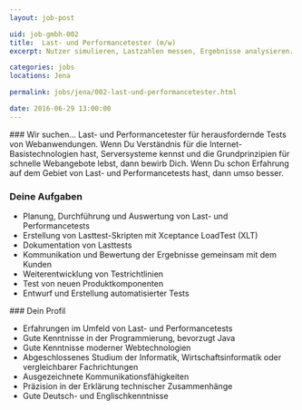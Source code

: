 ```yaml
---
layout: job-post

uid: job-gmbh-002
title:  Last- und Performancetester (m/w)
excerpt: Nutzer simulieren, Lastzahlen messen, Ergebnisse analysieren. Das Web schnell und stabil machen.

categories: jobs
locations: Jena

permalink: jobs/jena/002-last-und-performancetester.html

date: 2016-06-29 13:00:00
---
```

<div markdown="1" class="col-sm-8 col-md-4">
### Wir suchen...
Last- und Performancetester für herausfordernde Tests von Webanwendungen. Wenn Du Verständnis für die Internet-Basistechnologien hast, Serversysteme kennst und die Grundprinzipien für schnelle Webangebote lebst, dann bewirb Dich. Wenn Du schon Erfahrung auf dem Gebiet von Last- und Performancetests hast, dann umso besser.

### Deine Aufgaben
* Planung, Durchführung und Auswertung von Last- und Performancetests
* Erstellung von Lasttest-Skripten mit Xceptance LoadTest (XLT)
* Dokumentation von Lasttests
* Kommunikation und Bewertung der Ergebnisse gemeinsam mit dem Kunden
* Weiterentwicklung von Testrichtlinien
* Test von neuen Produktkomponenten
* Entwurf und Erstellung automatisierter Tests

</div>

<div markdown="1" class="col-sm-8 col-sm-offset-4 col-md-4 col-md-offset-0">
### Dein Profil

* Erfahrungen im Umfeld von Last- und Performancetests
* Gute Kenntnisse in der Programmierung, bevorzugt Java
* Gute Kenntnisse moderner Webtechnologien
* Abgeschlossenes Studium der Informatik, Wirtschaftsinformatik oder vergleichbarer Fachrichtungen
* Ausgezeichnete Kommunikationsfähigkeiten
* Präzision in der Erklärung technischer Zusammenhänge
* Gute Deutsch- und Englischkenntnisse

</div>
